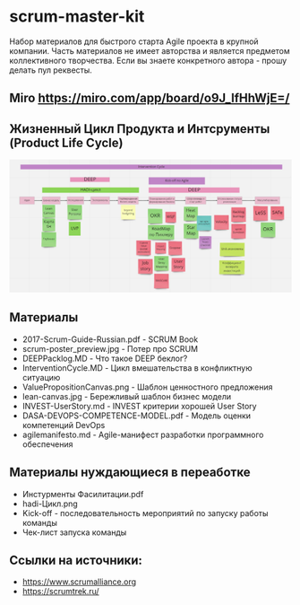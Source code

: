 # scrum-master-kit

Набор материалов для быстрого старта Agile проекта в крупной компании. 
Часть материалов не имеет авторства и является предметом коллективного творчества.
Если вы знаете конкретного автора - прошу делать пул реквесты.

## Miro https://miro.com/app/board/o9J_lfHhWjE=/

## Жизненный Цикл Продукта и Интсрументы (Product Life Cycle)
![ProductLifeCycleAddTools](ProductLifeCycleAddTools.jpg)


## Материалы 

 * 2017-Scrum-Guide-Russian.pdf - SCRUM Book
 * scrum-poster_preview.jpg  - Потер про SCRUM
 * DEEPPacklog.MD - Что такое DEEP беклог?
 * InterventionCycle.MD - Цикл вмешательства в конфликтную ситуацию
 * ValuePropositionCanvas.png - Шаблон ценностного предложения
 * lean-canvas.jpg - Бережливый шаблон бизнес модели
 * INVEST-UserStory.md - INVEST критерии хорошей User Story
 * DASA-DEVOPS-COMPETENCE-MODEL.pdf - Модель оценки компетенций DevOps
 * agilemanifesto.md - Agile-манифест разработки программного обеспечения

 
 ## Материалы нуждающиеся в переаботке
 * Инстурменты Фасилитации.pdf
 * hadi-Цикл.png
 * Kick-off - последовательность мероприятий по запуску работы команды
 * Чек-лист запуска команды


## Ссылки на источники:
 * https://www.scrumalliance.org
 * https://scrumtrek.ru/
